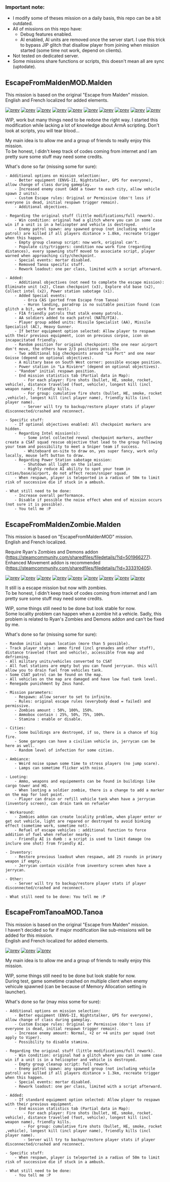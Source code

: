 ### Important note:  
- I modify some of theses mission on a daily basis, this repo can be a bit outdated.  
- All of missions on this repo have: 
  - Debug features enabled.  
  - AI enabled, AI units are removed once the server start. I use this trick to bypass JIP glitch that disallow player from joining when mission started (some time not work, depend on clients).  
- Not tested on dedicated server.  
- Some missions share functions or scripts, this doesn't mean all are sync (uptodate).  
  
## EscapeFromMaldenMOD.Malden  
This mission is based on the original "Escape from Malden" mission.  
English and French localized for added elements.  
  
[![prev](EscapeFromMaldenMOD.Malden%20preview/preview/main.jpg)](EscapeFromMaldenMOD.Malden%20preview/main.jpg)
[![prev](EscapeFromMaldenMOD.Malden%20preview/preview/checkpoint0.jpg)](EscapeFromMaldenMOD.Malden%20preview/checkpoint0.jpg)
[![prev](EscapeFromMaldenMOD.Malden%20preview/preview/checkpoint1.jpg)](EscapeFromMaldenMOD.Malden%20preview/checkpoint1.jpg)
[![prev](EscapeFromMaldenMOD.Malden%20preview/preview/eliminate.jpg)](EscapeFromMaldenMOD.Malden%20preview/eliminate.jpg)
[![prev](EscapeFromMaldenMOD.Malden%20preview/preview/explore-old-base.jpg)](EscapeFromMaldenMOD.Malden%20preview/explore-old-base.jpg)
[![prev](EscapeFromMaldenMOD.Malden%20preview/preview/intel0.jpg)](EscapeFromMaldenMOD.Malden%20preview/intel0.jpg)
[![prev](EscapeFromMaldenMOD.Malden%20preview/preview/intel1.jpg)](EscapeFromMaldenMOD.Malden%20preview/intel1.jpg)
[![prev](EscapeFromMaldenMOD.Malden%20preview/preview/rescue.jpg)](EscapeFromMaldenMOD.Malden%20preview/rescue.jpg)
[![prev](EscapeFromMaldenMOD.Malden%20preview/preview/south-west-base.jpg)](EscapeFromMaldenMOD.Malden%20preview/south-west-base.jpg)
[![prev](EscapeFromMaldenMOD.Malden%20preview/preview/whiteboard.jpg)](EscapeFromMaldenMOD.Malden%20preview/whiteboard.jpg)

WIP, work but many things need to be redone the right way. I started this modification while lacking a lot of knowledge about ArmA scripting. Don't look at scripts, you will tear blood...
  
My main idea is to allow me and a group of friends to really enjoy this mission.  
To be honest, I didn't keep track of codes coming from internet and I am pretty sure some stuff may need some credits.  
  
What's done so far (missing some for sure):
```
- Additional options on mission selection:
	- Better equipment (ENVG-II, Nightstalker, GPS for everyone), allow change of class during gameplay.
	- Increased enemy count (Add a tower to each city, allow vehicle spawn 2 units).
	- Custom Escape rules: Original or Permissive (don't loss if everyone is dead, initial respawn trigger remain).
	- Additional objectives.

- Regarding the original stuff (little modifications/full rework).
	- Win condition: original had a glitch where you can in some case win if a unit is in a helicopter and vehicle is destroyed.
	- Enemy patrol spawn: any spawned group (not including vehicle patrol) are killed if all players distance > 1.8km, recreate trigger when this happen.
	- Empty group cleanup script: now work, original can't.
	- Populate city/triggers: condition now work fine (regarding distances), every spawning stuff moved to associate script, player warned when approaching city/checkpoint.
	- Special events: mortar disabled.
	- Removed Tanoa specific stuff.
	- Rework loadout: one per class, limited with a script afterward.

- Added:
	- Additional objectives (not need to complete the escape mission): Eliminate unit (x2), Clean checkpoint (x3), Explore old base (x2), Collect intel (x2), Power station sabotage (x1).
	- Added Special events: 
		- Orca CAS (ported from Escape from Tanoa)
		- Huron landing, paradrop is no suitable position found (can glitch a bit, work for most).
	- FIA friendly patrols that stalk enemy patrols.
	- AA soldiers added to each patrol (NATO/FIA).
	- Player group added units: Missile Specialist (AA), Missile Specialist (AC), Heavy Gunner.
	- If better equipment option selected: Allow player to respawn with their previous equipment, icon on previous corpse, icon on incapacitated friendly.
	- Random position for original checkpoint: the one near airport don't move, the others have 2/3 positions possible.
	- Two additional big checkpoints around "Le Port" and one near Goisse (depend on optional objectives).
	- A military base on South West corner: possible escape position.
	- Power station in "La Rivière" (depend on optional objectives).
	- "Random" initial respawn position.
	- End mission statistics tab (Partial data in Map): 
		- For each player: Fire shots (bullet, HE, smoke, rocket, vehicle), distance travelled (foot, vehicle), longest kill (incl weapon name), friendly kills.
		- For group: cumulative fire shots (bullet, HE, smoke, rocket ,vehicle), longest kill (incl player name), friendly kills (incl player name).
		- Server will try to backup/restore player stats if player disconnected/crashed and reconnect.

- Specific stuff:
	- If optional objectives enabled: All checkpoint markers are hidden.
	- Regarding Intel mission(s):
		- Some intel collected reveal checkpoint markers, another create a CSAT squad rescue objective that lead to the group following your team and possibility to meet a Sniper team if success.
		- Whiteboard on-site to draw on, yes super fancy, work only locally, mouse left button to draw.
	- Regarding Power Station sabotage mission:
		- Shutdown all light on the island.
		- Highly reduce AI ability to spot your team in cities/base/airport, do not affect recon/sniper squad.
	- When respawn, player is teleported in a radius of 50m to limit risk of successive die if stuck in a ambush.
	
- What still need to be done:
	- Increase overall performance.
	- Disable if possible the noise effect when end of mission occurs (not sure it is possible).
	- You tell me :P
```
  
## EscapeFromMaldenZombie.Malden  
This mission is based on "EscapeFromMaldenMOD" mission.  
English and French localized.  
  
Require Ryan's Zombies and Demons addon (https://steamcommunity.com/sharedfiles/filedetails/?id=501966277).  
Enhanced Movement addon is recommended (https://steamcommunity.com/sharedfiles/filedetails/?id=333310405).  
  
[![prev](EscapeFromMaldenZombie.Malden%20preview/preview/main.jpg)](EscapeFromMaldenZombie.Malden%20preview/main.jpg)
[![prev](EscapeFromMaldenZombie.Malden%20preview/preview/map.jpg)](EscapeFromMaldenZombie.Malden%20preview/map.jpg)
[![prev](EscapeFromMaldenZombie.Malden%20preview/preview/checkpoint1.jpg)](EscapeFromMaldenZombie.Malden%20preview/checkpoint1.jpg)
[![prev](EscapeFromMaldenZombie.Malden%20preview/preview/northeastbase.jpg)](EscapeFromMaldenZombie.Malden%20preview/northeastbase.jpg)
[![prev](EscapeFromMaldenZombie.Malden%20preview/preview/southwestbase.jpg)](EscapeFromMaldenZombie.Malden%20preview/southwestbase.jpg)
[![prev](EscapeFromMaldenZombie.Malden%20preview/preview/startheli.jpg)](EscapeFromMaldenZombie.Malden%20preview/startheli.jpg)
[![prev](EscapeFromMaldenZombie.Malden%20preview/preview/city-fire.jpg)](EscapeFromMaldenZombie.Malden%20preview/city-fire.jpg)
[![prev](EscapeFromMaldenZombie.Malden%20preview/preview/jerrycan1.jpg)](EscapeFromMaldenZombie.Malden%20preview/jerrycan1.jpg)
[![prev](EscapeFromMaldenZombie.Malden%20preview/preview/jerrycan2.jpg)](EscapeFromMaldenZombie.Malden%20preview/jerrycan2.jpg)
  
It still is a escape mission but now with zombies.  
To be honest, I didn't keep track of codes coming from internet and I am pretty sure some stuff may need some credits.  
  
WIP, some things still need to be done but look stable for now.  
Some locality problem can happen when a zombie hit a vehicle. Sadly, this problem is related to Ryan's Zombies and Demons addon and can't be fixed by me.  
  
What's done so far (missing some for sure):  
```
- Random initial spawn location (more than 5 possible).
- Track player stats : ammo fired (incl grenades and other stuff), distance traveled (foot and vehicle), accessible from map and defriening.
- All military units/vehicles converted to CSAT
- All fuel stations are empty but you can found jerrycan. this will allow you to drain fuel from vehicles tank.
- Some CSAT patrol can be found on the map.
- All vehicles on the map are damaged and have low fuel tank level.
- Renegade punishment by Zeus hand.

- Mission parameters:
	- Respawn: allow server to set to infinite.
	- Rules: original escape rules (everybody dead = failed) and permissive.
	- Zombies amount : 50%, 100%, 150%.
	- Ammobox contain : 25%, 50%, 75%, 100%.
	- Stamina : enable or disable.

- Cities:
	- Some buildings are destroyed, if so, there is a chance of big fire.
	- Some garages can have a civilian vehicle in, jerrycan can be here as well.
	- Random level of infection for some cities.
	
- Ambiance: 
	- Weird noise spawn some time to stress players (no jump scare).
	- Lamps can sometime flicker with noise.
	
- Looting:
	- Ammo, weapons and equipements can be found in buildings like cargo tower and HQ.
	- When looting a soldier zombie, there is a change to add a marker on the map for loot point.
	- Player can drain or refill vehicle tank when have a jerrycan (inventory screen), can drain tank on refueler

- Workaround:
	- Zombies addon can create locality problem, when player enter or get out vehicle, light are repared or destroyed to avoid binking effect (sometime work, sometime not).
	- Refuel of escape vehicles : additional function to force addition of fuel when refueler nearby.
	- Friendly AI is dumb : a script is used to limit damage (no inclure one shot) from friendly AI.

- Inventory:
	- Restore previous loadout when respawn, add 25 rounds in primary weapon if empty.
	- Jerrycan contain visible from inventory screen when have a jerrycan.

- Other:
	- Server will try to backup/restore player stats if player disconnected/crashed and reconnect.

- What still need to be done: You tell me :P
```
  
## EscapeFromTanoaMOD.Tanoa  
This mission is based on the original "Escape from Malden" mission.  
I haven't decided so far if major modification like sub-missions will be added for this mission.  
English and French localized for added elements.  
  
[![prev](EscapeFromTanoaMOD.Tanoa%20preview/preview/main.jpg)](EscapeFromTanoaMOD.Tanoa%20preview/main.jpg)
[![prev](EscapeFromTanoaMOD.Tanoa%20preview/preview/stats-map.jpg)](EscapeFromTanoaMOD.Tanoa%20preview/stats-map.jpg)
[![prev](EscapeFromTanoaMOD.Tanoa%20preview/preview/stats-debrief.jpg)](EscapeFromTanoaMOD.Tanoa%20preview/stats-debrief.jpg)
  
My main idea is to allow me and a group of friends to really enjoy this mission.  
  
WIP, some things still need to be done but look stable for now.  
During test, game sometime crashed on multiple client when enemy vehicule spawned (can be because of Memory Allocation setting in launcher).  
  
What's done so far (may miss some for sure):
```
- Additional options on mission selection:
	- Better equipment (ENVG-II, Nightstalker, GPS for everyone), allow change of class during gameplay.
	- Custom Escape rules: Original or Permissive (don't loss if everyone is dead, initial respawn trigger remain).
	- Increase enemy amount: Normal, +2 or +4 units per squad (not apply to Viper).
	- Possibility to disable stamina.

- Regarding the original stuff (little modifications/full rework).
	- Win condition: original had a glitch where you can in some case win if a unit is in a helicopter and vehicle is destroyed.
	- Empty group cleanup script: full rework.
	- Enemy patrol spawn: any spawned group (not including vehicle patrol) are killed if all players distance > 1.3km, recreate trigger when this happen.
	- Special events: mortar disabled.
	- Rework loadout: one per class, limited with a script afterward.

- Added:
	- If standard equipment option selected: Allow player to respawn with their previous equipment.
	- End mission statistics tab (Partial data in Map): 
		- For each player: Fire shots (bullet, HE, smoke, rocket, vehicle), distance travelled (foot, vehicle), longest kill (incl weapon name), friendly kills.
		- For group: cumulative fire shots (bullet, HE, smoke, rocket ,vehicle), longest kill (incl player name), friendly kills (incl player name).
		- Server will try to backup/restore player stats if player disconnected/crashed and reconnect.

- Specific stuff:
	- When respawn, player is teleported in a radius of 50m to limit risk of successive die if stuck in a ambush.
	
- What still need to be done:
	- You tell me :P
```
  


